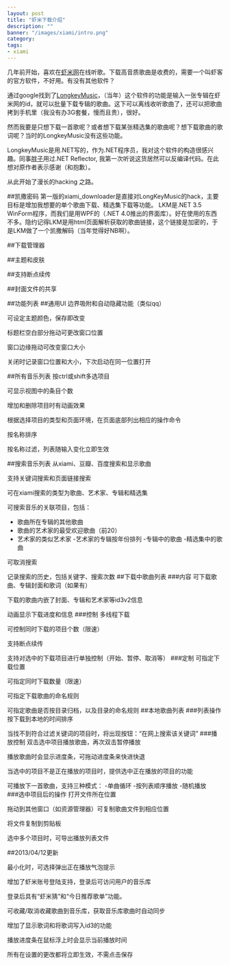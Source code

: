 ```yaml
---
layout: post
title: "虾米下载介绍"
description: ""
banner: "/images/xiami/intro.png"
category: 
tags:
- xiami
---
```



几年前开始，喜欢在[虾米网](http://www.xiami.com/)在线听歌。下载高音质歌曲是收费的，需要一个叫虾客的官方软件，不好用。有没有其他软件？

通过google找到了[LongkeyMusic](http://longkeymusic.com/)，（当年）这个软件的功能是输入一张专辑在虾米网的id，就可以批量下载专辑的歌曲。这下可以离线收听歌曲了，还可以把歌曲拷到手机里（我没有办3G套餐，慢而且贵），很好。

然而我要是只想下载一首歌呢？或者想下载某张精选集的歌曲呢？想下载歌曲的歌词呢？当时的LongkeyMusic没有这些功能。

LongkeyMusic是用.NET写的，作为.NET程序员，我对这个软件的构造很感兴趣。同事[胖子](http://weibo.com/818871231)用过.NET Reflector, 我第一次听说这货居然可以反编译代码。在此想对原作者表示感谢（和抱歉）。

从此开始了漫长的hacking 之路。

##凯撒密码
第一版的xiami_downloader是直接对LongKeyMusic的hack，主要目标是增加我想要的单个歌曲下载、精选集下载等功能。
LKM是.NET 3.5 WinForm程序，而我们是用WPF的（.NET 4.0推出的界面库）。好在使用的东西不多。隐约记得LKM是用html页面解析获取的歌曲链接，这个链接是加密的，于是LKM做了一个凯撒解码（当年觉得好NB啊）。

##下载管理器

##主题和皮肤

##支持断点续传

##封面文件的共享


##功能列表
##通用UI
边界吸附和自动隐藏功能（类似qq）

可设定主题颜色，保存即改变

标题栏空白部分拖动可更改窗口位置

窗口边缘拖动可改变窗口大小

关闭时记录窗口位置和大小，下次启动在同一位置打开

##所有音乐列表
按ctrl或shift多选项目

可显示视图中的条目个数

增加和删除项目时有动画效果

根据选择项目的类型和页面环境，在页面底部列出相应的操作命令

按名称排序

按名称过滤，列表随输入变化立即生效

##搜索音乐列表
从xiami、豆瓣、百度搜索和显示歌曲

支持关键词搜索和页面链接搜索

可在xiami搜索的类型为歌曲、艺术家、专辑和精选集

可搜索音乐的关联项目，包括：
- 歌曲所在专辑的其他歌曲
- 歌曲的艺术家的最受欢迎歌曲（前20）
- 艺术家的类似艺术家
-艺术家的专辑按年份排列
-专辑中的歌曲
-精选集中的歌曲

可取消搜索

记录搜索的历史，包括关键字、搜索次数
##下载中歌曲列表
###内容
可下载歌曲、专辑封面和歌词（如果有）

下载的歌曲内嵌了封面、专辑和艺术家等id3v2信息

动画显示下载进度和信息
###控制
多线程下载
	
可控制同时下载的项目个数（限速）
	
支持断点续传
	
支持对选中的下载项目进行单独控制（开始、暂停、取消等）
###定制
可指定下载位置
	
可指定同时下载数量（限速）
	
可指定下载歌曲的命名规则
	
可指定歌曲是否按目录归档，以及目录的命名规则
##本地歌曲列表
###列表操作
按下载到本地的时间排序

当找不到符合过滤关键词的项目时，将出现按钮：“在网上搜索该关键词”
###播放控制
双击选中项目播放歌曲，再次双击暂停播放
	
播放歌曲时会显示进度条，可拖动进度条来快进快退
	
当选中的项目不是正在播放的项目时，提供选中正在播放的项目的功能	
	
可播放下一首歌曲，支持三种模式：
-单曲循环
-按列表顺序播放
-随机播放	
###选中项目后的操作
打开文件所在位置

拖动到其他窗口（如资源管理器）可复制歌曲文件到相应位置

将文件复制到剪贴板

选中多个项目时，可导出播放列表文件

##2013/04/12更新

最小化时，可选择弹出正在播放气泡提示

增加了虾米账号登陆支持，登录后可访问用户的音乐库

登录后具有“虾米猜”和“今日推荐歌单”功能。

可收藏/取消收藏歌曲到音乐库，获取音乐库歌曲时自动同步

增加了显示歌词和将歌词写入id3的功能

播放进度条在鼠标浮上时会显示当前播放时间

所有在设置的更改都将立即生效，不需点击保存